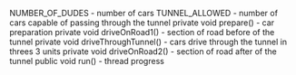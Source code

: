  NUMBER_OF_DUDES - number of cars
 TUNNEL_ALLOWED - number of cars capable of passing through the tunnel
 private void prepare() - car preparation
 private void driveOnRoad1() - section of road before of the tunnel
 private void driveThroughTunnel() - cars drive through the tunnel in threes 3 units
 private void driveOnRoad2() -  section of road after of the tunnel
 public void run() - thread progress 
 
